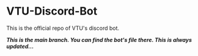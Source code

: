 # VTU-Discord-Bot
This is the official repo of VTU's discord bot.


***This is the main branch. You can find the bot's file there. This is always updated...***
